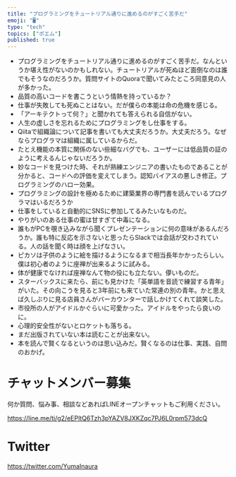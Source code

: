 ```yaml
---
title: "プログラミングをチュートリアル通りに進めるのがすごく苦手だ"
emoji: "🖥"
type: "tech"
topics: ["ポエム"]
published: true
---
```


- プログラミングをチュートリアル通りに進めるのがすごく苦手だ。なんというか堪え性がないのかもしれない。チュートリアルが死ぬほど面倒なのは誰でもそうなのだろうか。質問サイトのQuoraで聞いてみたところ同意見の人が多かった。
- 品質の高いコードを書こうという情熱を持っているか？
- 仕事が失敗しても死ぬことはない。だが僕らの本能は命の危機を感じる。
- 「アーキテクトって何？」と聞かれても答えられる自信がない。
- 人生の虚しさを忘れるためにプログラミングをし仕事をする。
- Qiitaで組織論について記事を書いても大丈夫だろうか。大丈夫だろう。なぜならプログラマは組織に属しているからだ。
- たとえ機能の本質に関係のない些細なバグでも、ユーザーには低品質の証のように考えるんじゃないだろうか。
- 妙なコードを見つけた時、それが熟練エンジニアの書いたものであることが分かると、コードへの評価を変えてしまう。認知バイアスの悪しき修正。プログラミングのハロー効果。
- プログラミングの設計を極めるために建築業界の専門書を読んでいるプログラマはいるだろうか
- 仕事をしていると自動的にSNSに参加してるみたいなものだ。
- やりがいのある仕事の蜜は甘すぎて中毒になる。
- 誰もがPCを覗き込みながら聞くプレゼンテーションに何の意味があるんだろうか。誰も特に反応を示さないと思ったらSlackでは会話が交わされている。人の話を聞く時は顔を上げなさい。
- ピカソは子供のように絵を描けるようになるまで相当長年かかったらしい。僕は初心者のように座禅が出来るように試みる。
- 体が健康でなければ座禅なんて物の役にも立たない。儚いものだ。
- スターバックスに来たら、前にも見かけた「英単語を音読で練習する青年」がいた。その向こうを見ると3年前にも来ていた常連の別の青年。かと思えば久しぶりに見る店員さんがバーカウンターで話しかけてくれて談笑した。
- 市役所の人がアイドルかぐらいに可愛かった。アイドルをやったら良いのに。
- 心理的安全性がないとロケットも落ちる。
- まだ出版されていない本は読むことが出来ない。
- 本を読んで賢くなるというのは思い込みだ。賢くなるのは仕事、実践、自問のおかげ。

# チャットメンバー募集


何か質問、悩み事、相談などあればLINEオープンチャットもご利用ください。

https://line.me/ti/g2/eEPltQ6Tzh3pYAZV8JXKZqc7PJ6L0rpm573dcQ


# Twitter

https://twitter.com/YumaInaura






